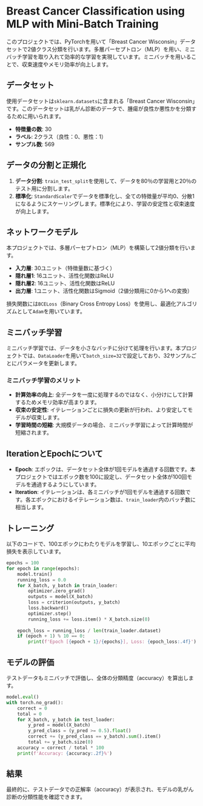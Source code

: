 # Breast Cancer Classification using MLP with Mini-Batch Training

このプロジェクトでは、PyTorchを用いて「Breast Cancer Wisconsin」データセットで2値クラス分類を行います。多層パーセプトロン（MLP）を用い、ミニバッチ学習を取り入れて効率的な学習を実現しています。ミニバッチを用いることで、収束速度やメモリ効率が向上します。

## データセット
使用データセットは`sklearn.datasets`に含まれる「Breast Cancer Wisconsin」です。このデータセットは乳がん診断のデータで、腫瘍が良性か悪性かを分類するために用いられます。

- **特徴量の数**: 30
- **ラベル**: 2クラス（良性：0、悪性：1）
- **サンプル数**: 569

## データの分割と正規化
1. **データ分割**: `train_test_split`を使用して、データを80％の学習用と20％のテスト用に分割します。
2. **標準化**: `StandardScaler`でデータを標準化し、全ての特徴量が平均0、分散1になるようにスケーリングします。標準化により、学習の安定性と収束速度が向上します。

## ネットワークモデル
本プロジェクトでは、多層パーセプトロン（MLP）を構築して2値分類を行います。

- **入力層**: 30ユニット（特徴量数に基づく）
- **隠れ層1**: 16ユニット、活性化関数はReLU
- **隠れ層2**: 16ユニット、活性化関数はReLU
- **出力層**: 1ユニット、活性化関数はSigmoid（2値分類用に0から1への変換）

損失関数には`BCELoss`（Binary Cross Entropy Loss）を使用し、最適化アルゴリズムとして`Adam`を用いています。

## ミニバッチ学習
ミニバッチ学習では、データを小さなバッチに分けて処理を行います。本プロジェクトでは、`DataLoader`を用いて`batch_size=32`で設定しており、32サンプルごとにパラメータを更新します。

### ミニバッチ学習のメリット
- **計算効率の向上**: 全データを一度に処理するのではなく、小分けにして計算するためメモリ効率が高まります。
- **収束の安定性**: イテレーションごとに損失の更新が行われ、より安定してモデルが収束します。
- **学習時間の短縮**: 大規模データの場合、ミニバッチ学習によって計算時間が短縮されます。

## IterationとEpochについて
- **Epoch**: エポックは、データセット全体が1回モデルを通過する回数です。本プロジェクトではエポック数を100に設定し、データセット全体が100回モデルを通過するようにしています。
- **Iteration**: イテレーションは、各ミニバッチが1回モデルを通過する回数です。各エポックにおけるイテレーション数は、`train_loader`内のバッチ数に相当します。

## トレーニング
以下のコードで、100エポックにわたりモデルを学習し、10エポックごとに平均損失を表示しています。

```python
epochs = 100
for epoch in range(epochs):
    model.train()
    running_loss = 0.0
    for X_batch, y_batch in train_loader:
        optimizer.zero_grad()
        outputs = model(X_batch)
        loss = criterion(outputs, y_batch)
        loss.backward()
        optimizer.step()
        running_loss += loss.item() * X_batch.size(0)
    
    epoch_loss = running_loss / len(train_loader.dataset)
    if (epoch + 1) % 10 == 0:
        print(f'Epoch [{epoch + 1}/{epochs}], Loss: {epoch_loss:.4f}')
```

## モデルの評価
テストデータもミニバッチで評価し、全体の分類精度（accuracy）を算出します。

```python
model.eval()
with torch.no_grad():
    correct = 0
    total = 0
    for X_batch, y_batch in test_loader:
        y_pred = model(X_batch)
        y_pred_class = (y_pred >= 0.5).float()
        correct += (y_pred_class == y_batch).sum().item()
        total += y_batch.size(0)
    accuracy = correct / total * 100
    print(f'Accuracy: {accuracy:.2f}%')
```

## 結果
最終的に、テストデータでの正解率（accuracy）が表示され、モデルの乳がん診断の分類性能を確認できます。